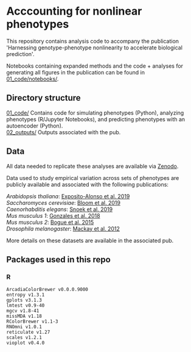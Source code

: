 # Acccounting for nonlinear phenotypes

This repository contains analysis code to accompany the publication 'Harnessing genotype-phenotype nonlinearity to accelerate biological prediction'.<br>

Notebooks containing expanded methods and the code + analyses for generating all figures in the publication can be found in [01_code/notebooks/](01_code/notebooks/).<br>

## Directory structure

[01_code/](01_code/) Contains code for simulating phenotypes (Python), analyzing phenotypes (R/Jupyter Notebooks), and predicting phenotypes with an autoencoder (Python).<br>
[02_outputs/](02_outputs/) Outputs associated with the pub.<br>

## Data

All data needed to replicate these analyses are available via [Zenodo](https://zenodo.org/record/8298808).<br>

Data used to study empirical variation across sets of phenotypes are publicly available and associated with the following publications:

*Arabidopsis thaliana*: [Exposito-Alonso et al. 2019](https://www.nature.com/articles/s41586-019-1520-9)<br>
*Saccharomyces cerevisiae*: [Bloom et al. 2019](https://elifesciences.org/articles/49212)<br>
*Caenorhabditis elegans*: [Snoek et al. 2019](https://bmcbiol.biomedcentral.com/articles/10.1186/s12915-019-0642-8)<br>
*Mus musculus 1*: [Gonzales et al. 2018](https://www.nature.com/articles/s41467-018-07642-8)<br>
*Mus musculus 2*: [Bogue et al. 2015](https://www.ncbi.nlm.nih.gov/pmc/articles/PMC4602074/)<br>
*Drosophila melanogaster*: [Mackay et al. 2012](https://www.nature.com/articles/nature10811)<br>

More details on these datasets are available in the associated pub.

## Packages used in this repo

### R
`ArcadiaColorBrewer v0.0.0.9000` <br/>
`entropy v1.3.1` <br/>
`gplots v3.1.3` <br/>
`lmtest v0.9-40` <br/>
`mgcv v1.8-41` <br/>
`missMDA v1.18` <br/>
`RColorBrewer v1.1-3` <br/>
`RNOmni v1.0.1` <br/>
`reticulate v1.27` <br/>
`scales v1.2.1` <br/>
`vioplot v0.4.0` <br/>
